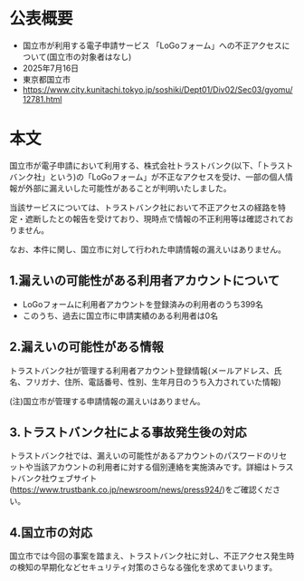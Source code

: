 # 公表概要
- 国立市が利用する電子申請サービス 「LoGoフォーム」への不正アクセスについて(国立市の対象者はなし)
- 2025年7月16日
- 東京都国立市
- https://www.city.kunitachi.tokyo.jp/soshiki/Dept01/Div02/Sec03/gyomu/12781.html

# 本文
国立市が電子申請において利用する、株式会社トラストバンク(以下、「トラストバンク社」という)の「LoGoフォーム」が不正なアクセスを受け、一部の個人情報が外部に漏えいした可能性があることが判明いたしました。

当該サービスについては、トラストバンク社において不正アクセスの経路を特定・遮断したとの報告を受けており、現時点で情報の不正利用等は確認されておりません。

なお、本件に関し、国立市に対して行われた申請情報の漏えいはありません。

## 1.漏えいの可能性がある利用者アカウントについて
- LoGoフォームに利用者アカウントを登録済みの利用者のうち399名
- このうち、過去に国立市に申請実績のある利用者は0名

## 2.漏えいの可能性がある情報
トラストバンク社が管理する利用者アカウント登録情報(メールアドレス、氏名、フリガナ、住所、電話番号、性別、生年月日のうち入力されていた情報)

(注)国立市が管理する申請情報の漏えいはありません。

## 3.トラストバンク社による事故発生後の対応
トラストバンク社では、漏えいの可能性があるアカウントのパスワードのリセットや当該アカウントの利用者に対する個別連絡を実施済みです。詳細はトラストバンク社ウェブサイト(https://www.trustbank.co.jp/newsroom/news/press924/)をご確認ください。

## 4.国立市の対応
 国立市では今回の事案を踏まえ、トラストバンク社に対し、不正アクセス発生時の検知の早期化などセキュリティ対策のさらなる強化を求めてまいります。
